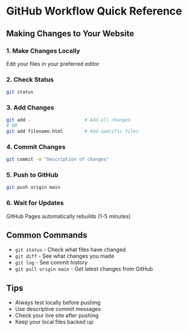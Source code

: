 # GitHub Workflow Quick Reference

## Making Changes to Your Website

### 1. Make Changes Locally
Edit your files in your preferred editor

### 2. Check Status
```bash
git status
```

### 3. Add Changes
```bash
git add .                    # Add all changes
# OR
git add filename.html        # Add specific files
```

### 4. Commit Changes
```bash
git commit -m "Description of changes"
```

### 5. Push to GitHub
```bash
git push origin main
```

### 6. Wait for Updates
GitHub Pages automatically rebuilds (1-5 minutes)

## Common Commands

- `git status` - Check what files have changed
- `git diff` - See what changes you made
- `git log` - See commit history
- `git pull origin main` - Get latest changes from GitHub

## Tips

- Always test locally before pushing
- Use descriptive commit messages
- Check your live site after pushing
- Keep your local files backed up 